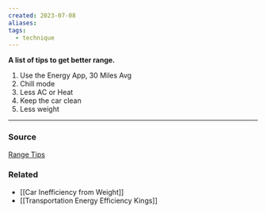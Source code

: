 ```yaml
---
created: 2023-07-08
aliases: 
tags:
  - technique
---
```

**A list of tips to get better range.**

1. Use the Energy App, 30 Miles Avg
2. Chill mode
3. Less AC or Heat
4. Keep the car clean
5. Less weight

****
### Source

[Range Tips](https://www.tesla.com/support/range)

### Related
- [[Car Inefficiency from Weight]]
- [[Transportation Energy Efficiency Kings]]